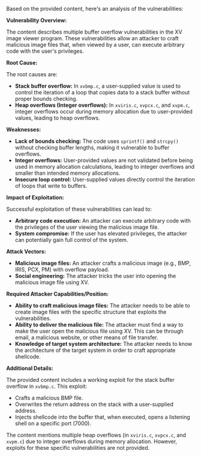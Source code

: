 Based on the provided content, here's an analysis of the vulnerabilities:

**Vulnerability Overview:**

The content describes multiple buffer overflow vulnerabilities in the XV image viewer program. These vulnerabilities allow an attacker to craft malicious image files that, when viewed by a user, can execute arbitrary code with the user's privileges.

**Root Cause:**

The root causes are:
*   **Stack buffer overflow:** In `xvbmp.c`, a user-supplied value is used to control the iteration of a loop that copies data to a stack buffer without proper bounds checking.
*   **Heap overflows (Integer overflows):** In `xviris.c`, `xvpcx.c`, and `xvpm.c`, integer overflows occur during memory allocation due to user-provided values, leading to heap overflows.

**Weaknesses:**

*   **Lack of bounds checking:** The code uses `sprintf()` and `strcpy()` without checking buffer lengths, making it vulnerable to buffer overflows.
*   **Integer overflows:** User-provided values are not validated before being used in memory allocation calculations, leading to integer overflows and smaller than intended memory allocations.
*   **Insecure loop control:** User-supplied values directly control the iteration of loops that write to buffers.

**Impact of Exploitation:**

Successful exploitation of these vulnerabilities can lead to:
*   **Arbitrary code execution:** An attacker can execute arbitrary code with the privileges of the user viewing the malicious image file.
*   **System compromise:** If the user has elevated privileges, the attacker can potentially gain full control of the system.

**Attack Vectors:**

*   **Malicious image files:** An attacker crafts a malicious image (e.g., BMP, IRIS, PCX, PM) with overflow payload.
*   **Social engineering:** The attacker tricks the user into opening the malicious image file using XV.

**Required Attacker Capabilities/Position:**

*   **Ability to craft malicious image files:** The attacker needs to be able to create image files with the specific structure that exploits the vulnerabilities.
*   **Ability to deliver the malicious file:** The attacker must find a way to make the user open the malicious file using XV. This can be through email, a malicious website, or other means of file transfer.
*   **Knowledge of target system architecture:** The attacker needs to know the architecture of the target system in order to craft appropriate shellcode.

**Additional Details:**

The provided content includes a working exploit for the stack buffer overflow in `xvbmp.c`. This exploit:
*   Crafts a malicious BMP file.
*   Overwrites the return address on the stack with a user-supplied address.
*   Injects shellcode into the buffer that, when executed, opens a listening shell on a specific port (7000).

The content mentions multiple heap overflows (in `xviris.c`, `xvpcx.c`, and `xvpm.c`) due to integer overflows during memory allocation. However, exploits for these specific vulnerabilities are not provided.